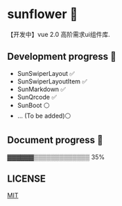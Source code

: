 # sunflower 🌼

【开发中】vue 2.0 高阶需求ui组件库.

## Development progress 🤪

* SunSwiperLayout ✅
* SunSwiperLayoutItem ✅
* SunMarkdown ✅
* SunQrcode ✅
* SunBoot ⚪
* ... (To be added)⚪

## Document progress 📕

▓▓▓▓▓▓▒▒▒▒▒▒▒▒▒▒▒▒▒ 35%

## LICENSE
<a href="https://github.com/sunflower-ui/sunflower/blob/master/LICENSE">MIT</a>

